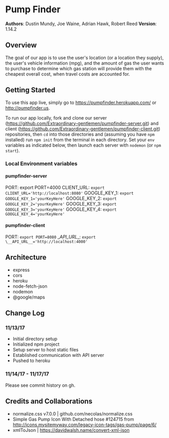 # Pump Finder

**Authors**: Dustin Mundy, Joe Waine, Adrian Hawk, Robert Reed
**Version**: 1.14.2

## Overview
The goal of our app is to use the user's location (or a location they supply), the user's vehicle information (mpg), and the amount of gas the user wants to purchase to determine which gas station will provide them with the cheapest overall cost, when travel costs are accounted for.

## Getting Started
To use this app live, simply go to https://pumpfinder.herokuapp.com/ or http://pumpfinder.us.

To run our app locally, fork and clone our server (https://github.com/Extraordinary-gentlemen/pumpfinder-server.git) and client (https://github.com/Extraordinary-gentlemen/pumpfinder-client.git) repositories, then `cd` into those directories and (assuming you have `npm` installed) run `npm init` from the terminal in each directory. Set your `env` variables as indicated below, then launch each server with `nodemon` (or `npm start`).

### Local Environment variables
#### pumpfinder-server
PORT:	export PORT=4000
CLIENT_URL: `export CLIENT_URL='http://localhost:8080'`
GOOGLE_KEY_1: `export GOOGLE_KEY_1='yourKeyHere'`
GOOGLE_KEY_2: `export GOOGLE_KEY_2='yourKeyHere'`
GOOGLE_KEY_3: `export GOOGLE_KEY_3='yourKeyHere'`
GOOGLE_KEY_4: `export GOOGLE_KEY_4='yourKeyHere'`

#### pumpfinder-client
PORT: `export PORT=8080`
\__API_URL__: `export \__API_URL__='http://localhost:4000'`

## Architecture
- express
- cors
- heroku
- node-fetch-json
- nodemon
- @google/maps


## Change Log
### 11/13/17
- Initial directory setup
- Initialized npm project
- Setup server to host static files
- Established communication with API server
- Pushed to heroku

### 11/14/17 - 11/17/17
Please see commit history on gh.


## Credits and Collaborations
- normalize.css v7.0.0 | github.com/necolas/normalize.css
- Simple Gas Pump Icon With Detached hose #124715 from http://icons.mysitemyway.com/legacy-icon-tags/gas-pump/page/6/
- xmlToJson | https://davidwalsh.name/convert-xml-json
